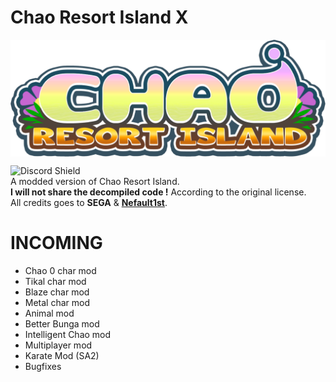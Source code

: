 # Chao Resort Island X
<img align="center" alt="Logo" src="src/patch_resources/sprCWLogo_Rz.png" />  

![Discord Shield](https://discordapp.com/api/guilds/773578180036263936/widget.png?style=shield)  
A modded version of Chao Resort Island.  
**I will not share the decompiled code !** According to the original license.  
All credits goes to **SEGA** & **[Nefault1st](https://twitter.com/nefault1st)**.

# INCOMING
- Chao 0 char mod
- Tikal char mod
- Blaze char mod
- Metal char mod
- Animal mod
- Better Bunga mod
- Intelligent Chao mod
- Multiplayer mod
- Karate Mod (SA2)
- Bugfixes
